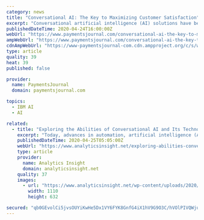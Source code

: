 ```yaml
---
category: news
title: "Conversational AI: The Key to Maximizing Customer Satisfaction"
excerpt: "Conversational artificial intelligence (AI) solutions have been a game changer when it comes to better serving customers—with the added bonus of cutting costs. IBM and Forrester recently held a webinar delving into one such solution, IBM Watson Assistant, and touched upon some of the benefits of conversational AI. Information cited in the ..."
publishedDateTime: 2020-04-24T16:00:00Z
webUrl: "https://www.paymentsjournal.com/conversational-ai-the-key-to-maximizing-customer-satisfaction/"
ampWebUrl: "https://www.paymentsjournal.com/conversational-ai-the-key-to-maximizing-customer-satisfaction/amp/"
cdnAmpWebUrl: "https://www-paymentsjournal-com.cdn.ampproject.org/c/s/www.paymentsjournal.com/conversational-ai-the-key-to-maximizing-customer-satisfaction/amp/"
type: article
quality: 39
heat: 39
published: false

provider:
  name: PaymentsJournal
  domain: paymentsjournal.com

topics:
  - IBM AI
  - AI

related:
  - title: "Exploring the Abilities of Conversational AI and Its Technology Components"
    excerpt: "Today, advances in automation, artificial intelligence (AI) and natural language processing (NLP) make it possible to design cost-efficient ... Contextual Awareness is the ability to follow conversation history, translate, recall, and memorize information over conversations. It is necessary for natural, human-like back, and forth conversation."
    publishedDateTime: 2020-04-25T05:05:00Z
    webUrl: "https://www.analyticsinsight.net/exploring-abilities-conversational-ai-technology-components/"
    type: article
    provider:
      name: Analytics Insight
      domain: analyticsinsight.net
    quality: 37
    images:
      - url: "https://www.analyticsinsight.net/wp-content/uploads/2020/04/conai.jpg"
        width: 1110
        height: 632

secured: "qb0GEvolCi5jvsOUYiKwHe5Dx1VY6FYK8GnfG4iX1hV9G9O3C/hVOlPIVQWjuOsdcjRD/Jk/XKJCdgkXcc2iPY97K/NpPASgG6VKKTVSXrGRilVCFi/rP/enoEQioHtccQos2mB4o36xt6wFHcgLSK1r3/Ieu8OFN9yVc80bLPBKpxSw0A17s4NBfGGvtbd9iKi9lpTfVpCb/GuhEG2/Rpi/ezmflY2NNY5mp2GFIfz4LT7DAdPuryxzfPsu3bxSdkA6kLkKX9AYN/u6ehlcS2oxc/lC/Q2aalDEDe/2/IUqwz4tcPbSuakwdU/8SD3sWZNfxKcvj6QNhN8JM4OPriVVMfa47YlM42FC72WZc02RwlUCIRtH4BtHGdcTc7j07gZkJBTaYH8ZzkqieqX46Bx+maymwYtIh6u62Nh0+2ccyHe1b/RkgoAX4J0cpwpXahxCpbcehVJ5h5KkvTriOnDNArITy4gKNS2GwP2TNWs=;qawr9NgNVxRwqnSPBqZKVw=="
---
```


